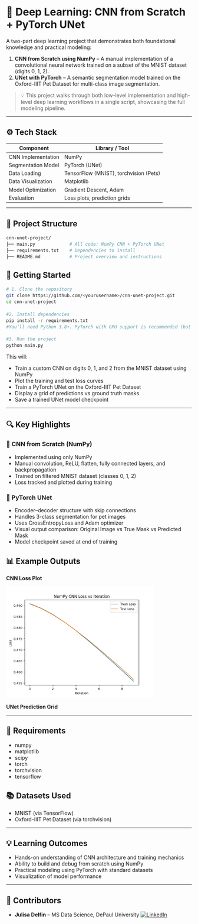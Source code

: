 # 🧠 Deep Learning: CNN from Scratch + PyTorch UNet

A two-part deep learning project that demonstrates both foundational knowledge and practical modeling:

1. **CNN from Scratch using NumPy** – A manual implementation of a convolutional neural network trained on a subset of the MNIST dataset (digits 0, 1, 2).
2. **UNet with PyTorch** – A semantic segmentation model trained on the Oxford-IIIT Pet Dataset for multi-class image segmentation.

> 💡 This project walks through both low-level implementation and high-level deep learning workflows in a single script, showcasing the full modeling pipeline.

---

## ⚙️ Tech Stack

| Component                  | Library / Tool           |
|----------------------------|---------------------------|
| CNN Implementation         | NumPy                     |
| Segmentation Model         | PyTorch (UNet)            |
| Data Loading               | TensorFlow (MNIST), torchvision (Pets) |
| Data Visualization         | Matplotlib                |
| Model Optimization         | Gradient Descent, Adam    |
| Evaluation                 | Loss plots, prediction grids |

---

## 📁 Project Structure

```bash
cnn-unet-project/
├── main.py             # All code: NumPy CNN + PyTorch UNet
├── requirements.txt    # Dependencies to install
├── README.md           # Project overview and instructions
```
## 🚀 Getting Started
```bash
# 1. Clone the repository
git clone https://github.com/<yourusername>/cnn-unet-project.git
cd cnn-unet-project

#2. Install dependencies
pip install -r requirements.txt 
#You’ll need Python 3.8+. PyTorch with GPU support is recommended (but not required for testing).

#3. Run the project
python main.py
```
This will:
 - Train a custom CNN on digits 0, 1, and 2 from the MNIST dataset using NumPy
 - Plot the training and test loss curves
 - Train a PyTorch UNet on the Oxford-IIIT Pet Dataset
 - Display a grid of predictions vs ground truth masks
 - Save a trained UNet model checkpoint
---

## 🔍 Key Highlights

### 🧮 CNN from Scratch (NumPy)
- Implemented using only NumPy
- Manual convolution, ReLU, flatten, fully connected layers, and backpropagation
- Trained on filtered MNIST dataset (classes 0, 1, 2)
- Loss tracked and plotted during training

### 🎯 PyTorch UNet
- Encoder–decoder structure with skip connections
- Handles 3-class segmentation for pet images
- Uses CrossEntropyLoss and Adam optimizer
- Visual output comparison: Original Image vs True Mask vs Predicted Mask
- Model checkpoint saved at end of training

## 📊 Example Outputs

**CNN Loss Plot**

<img src="cnn_loss_plot.png" width="400">

**UNet Prediction Grid**

---

## 🧰 Requirements

- numpy  
- matplotlib  
- scipy  
- torch  
- torchvision  
- tensorflow  

## 📚 Datasets Used

- MNIST (via TensorFlow)
- Oxford-IIIT Pet Dataset (via torchvision)

---

## 💡 Learning Outcomes

- Hands-on understanding of CNN architecture and training mechanics
- Ability to build and debug from scratch using NumPy
- Practical modeling using PyTorch with standard datasets
- Visualization of model performance

---

## 👥 Contributors

- **Julisa Delfin** – MS Data Science, DePaul University
[![LinkedIn](https://img.shields.io/badge/LinkedIn-0077B5?style=flat&logo=linkedin&logoColor=white)](https://www.linkedin.com/in/julisadelfin/) 
